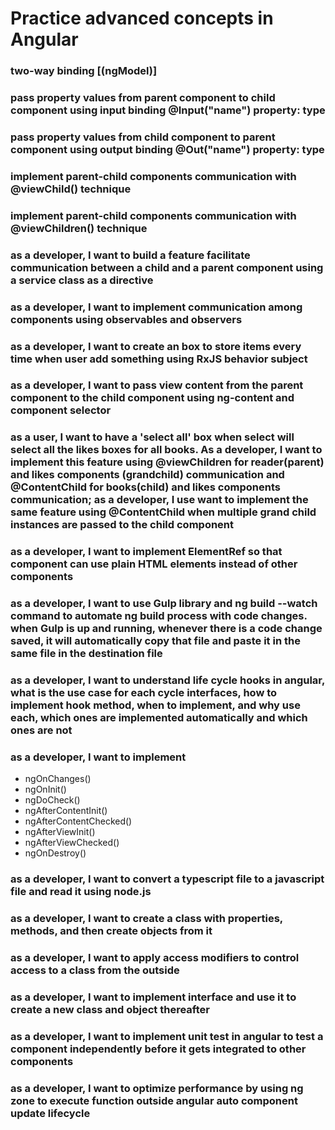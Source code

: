 # Practice advanced concepts in Angular

### two-way binding [(ngModel)]

### pass property values from parent component to child component using input binding @Input("name") property: type

### pass property values from child component to parent component using output binding @Out("name") property: type

### implement parent-child components communication with @viewChild() technique 

### implement parent-child components communication with @viewChildren() technique 

### as a developer, I want to build a feature facilitate communication between a child and a parent component using a service class as a directive

### as a developer, I want to implement communication among components using observables and observers

### as a developer, I want to create an box to store items every time when user add something using RxJS behavior subject

### as a developer, I want to pass view content from the parent component to the child component using ng-content and component selector

### as a user, I want to have a 'select all' box when select will select all the likes boxes for all books. As a developer, I want to implement this feature using @viewChildren for reader(parent) and likes components (grandchild) communication and @ContentChild for books(child) and likes components communication; as a developer, I use want to implement the same feature using @ContentChild when multiple grand child instances are passed to the child component


### as a developer, I want to implement ElementRef so that component can use plain HTML elements instead of other components

### as a developer, I want to use Gulp library and ng build --watch command to automate ng build process with code changes. when Gulp is up and running, whenever there is a code change saved, it will automatically copy that file and paste it in the same file in the destination file

### as a developer, I want to understand life cycle hooks in angular, what is the use case for each cycle interfaces, how to implement hook method, when to implement, and why use each, which ones are implemented automatically and which ones are not

### as a developer, I want to implement
- ngOnChanges()
- ngOnInit()
- ngDoCheck()
- ngAfterContentInit()
- ngAfterContentChecked()
- ngAfterViewInit()
- ngAfterViewChecked()
- ngOnDestroy()

### as a developer, I want to convert a typescript file to a javascript file and read it using node.js
### as a developer, I want to create a class with properties, methods, and then create objects from it
### as a developer, I want to apply access modifiers to control access to a class from the outside
### as a developer, I want to implement interface and use it to create a new class and object thereafter
### as a developer, I want to implement unit test in angular to test a component independently before it gets integrated to other components
### as a developer, I want to optimize performance by using ng zone to execute function outside angular auto component update lifecycle
